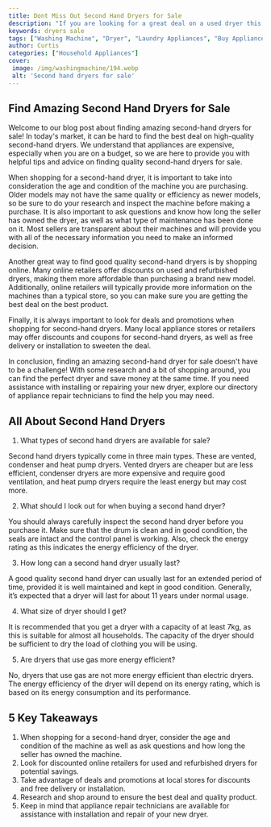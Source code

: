 ```yaml
---
title: Dont Miss Out Second Hand Dryers for Sale
description: "If you are looking for a great deal on a used dryer this is an opportunity you wont want to miss Learn more about the different second hand dryers for sale and find the perfect one for you"
keywords: dryers sale
tags: ["Washing Machine", "Dryer", "Laundry Appliances", "Buy Appliance"]
author: Curtis
categories: ["Household Appliances"]
cover: 
 image: /img/washingmachine/194.webp
 alt: 'Second hand dryers for sale'
---
```

## Find Amazing Second Hand Dryers for Sale
Welcome to our blog post about finding amazing second-hand dryers for sale! In today's market, it can be hard to find the best deal on high-quality second-hand dryers. We understand that appliances are expensive, especially when you are on a budget, so we are here to provide you with helpful tips and advice on finding quality second-hand dryers for sale.

When shopping for a second-hand dryer, it is important to take into consideration the age and condition of the machine you are purchasing. Older models may not have the same quality or efficiency as newer models, so be sure to do your research and inspect the machine before making a purchase. It is also important to ask questions and know how long the seller has owned the dryer, as well as what type of maintenance has been done on it. Most sellers are transparent about their machines and will provide you with all of the necessary information you need to make an informed decision.

Another great way to find good quality second-hand dryers is by shopping online. Many online retailers offer discounts on used and refurbished dryers, making them more affordable than purchasing a brand new model. Additionally, online retailers will typically provide more information on the machines than a typical store, so you can make sure you are getting the best deal on the best product. 

Finally, it is always important to look for deals and promotions when shopping for second-hand dryers. Many local appliance stores or retailers may offer discounts and coupons for second-hand dryers, as well as free delivery or installation to sweeten the deal. 

In conclusion, finding an amazing second-hand dryer for sale doesn't have to be a challenge! With some research and a bit of shopping around, you can find the perfect dryer and save money at the same time. If you need assistance with installing or repairing your new dryer, explore our directory of appliance repair technicians to find the help you may need.

## All About Second Hand Dryers

1. What types of second hand dryers are available for sale? 

Second hand dryers typically come in three main types. These are vented, condenser and heat pump dryers. Vented dryers are cheaper but are less efficient, condenser dryers are more expensive and require good ventilation, and heat pump dryers require the least energy but may cost more.

2. What should I look out for when buying a second hand dryer? 

You should always carefully inspect the second hand dryer before you purchase it. Make sure that the drum is clean and in good condition, the seals are intact and the control panel is working. Also, check the energy rating as this indicates the energy efficiency of the dryer.

3. How long can a second hand dryer usually last? 

A good quality second hand dryer can usually last for an extended period of time, provided it is well maintained and kept in good condition. Generally, it’s expected that a dryer will last for about 11 years under normal usage. 

4. What size of dryer should I get? 

It is recommended that you get a dryer with a capacity of at least 7kg, as this is suitable for almost all households. The capacity of the dryer should be sufficient to dry the load of clothing you will be using. 

5. Are dryers that use gas more energy efficient? 

No, dryers that use gas are not more energy efficient than electric dryers. The energy efficiency of the dryer will depend on its energy rating, which is based on its energy consumption and its performance.

##

## 5 Key Takeaways
1. When shopping for a second-hand dryer, consider the age and condition of the machine as well as ask questions and how long the seller has owned the machine. 
2. Look for discounted online retailers for used and refurbished dryers for potential savings.
3. Take advantage of deals and promotions at local stores for discounts and free delivery or installation. 
4. Research and shop around to ensure the best deal and quality product.
5. Keep in mind that appliance repair technicians are available for assistance with installation and repair of your new dryer.
